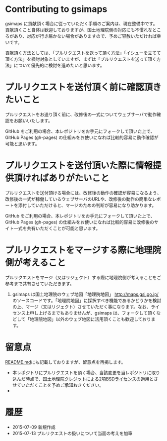 Contributing to gsimaps
=======================
gsimaps に貢献頂く場合に従っていただく手順のご案内は、現在整備中です。貢献頂くこと自体は歓迎しておりますが、国土地理院側の対応にも不慣れなところがあり、対応が行き届かない場合がありますので、予めご容赦いただければ幸いです。

貢献頂く方法としては、「プルリクエストを送って頂く方法」「イシューを立てて頂く方法」を検討対象としていますが、まずは「プルリクエストを送って頂く方法」について優先的に検討を進めたいと思います。

プルリクエストを送付頂く前に確認頂きたいこと
============================================
プルリクエストをお送り頂く前に、改修後の一式についてウェブサーバで動作確認をお願いいたします。

GitHub をご利用の場合、本レポジトリをお手元にフォークして頂いた上で、GitHub Pages (gh-pages) の仕組みをお使いになれば比較的容易に動作確認が可能と思います。

プルリクエストを送付頂いた際に情報提供頂ければありがたいこと
============================================================
プルリクエストを送付頂ける場合には、改修後の動作の確認が容易になるよう、改修後の一式が稼働しているウェブサーバのURLや、改修後の動作の簡単なレポートを添付していただけると、マージのための判断が容易になり助かります。

GitHub をご利用の場合、本レポジトリをお手元にフォークして頂いた上で、GitHub Pages (gh-pages) の仕組みをお使いになれば比較的容易に改修後のサイト一式を共有いただくことが可能と思います。

プルリクエストをマージする際に地理院側が考えること
=================================================
プルリクエストをマージ（又はリジェクト）する際に地理院側が考えることをご参考まで共有させていただきます。

1. gsimaps は国土地理院のウェブ地図「地理院地図」 http://maps.gsi.go.jp/ のソースコードです。「地理院地図」に採択すべき機能であるかどうかを検討の上、マージ（又はリジェクト）させていただく事になります。なお、ライセンス上申し上げるまでもありませんが、gsimaps は、フォークして頂くなどして「地理院地図」以外のウェブ地図に活用頂くことも歓迎しております。

留意点
======
[README.md](README.md)にも記載しておりますが、留意点を再掲します。
- 本レポジトリにプルリクエストを頂く場合、当該変更を当レポジトリに取り込んだ時点で、[国土地理院クレジットによる2項BSDライセンス](LICENSE)の適用とさせていただくことを予めご承知おきください。
- 

履歴
====
- 2015-07-09 新規作成
- 2015-07-13 プルリクエストの扱いについて当面の考えを加筆
